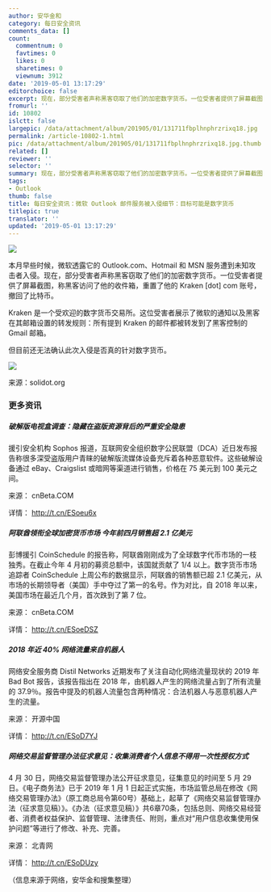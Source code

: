 ```yaml
---
author: 安华金和
category: 每日安全资讯
comments_data: []
count:
  commentnum: 0
  favtimes: 0
  likes: 0
  sharetimes: 0
  viewnum: 3912
date: '2019-05-01 13:17:29'
editorchoice: false
excerpt: 现在，部分受害者声称黑客窃取了他们的加密数字货币。一位受害者提供了屏幕截图，称黑客访问了他的收件箱，重置了他的 Kraken  com 账号，撤回了比特币。
fromurl: ''
id: 10802
islctt: false
largepic: /data/attachment/album/201905/01/131711fbplhnphrzrixq18.jpg
permalink: /article-10802-1.html
pic: /data/attachment/album/201905/01/131711fbplhnphrzrixq18.jpg.thumb.jpg
related: []
reviewer: ''
selector: ''
summary: 现在，部分受害者声称黑客窃取了他们的加密数字货币。一位受害者提供了屏幕截图，称黑客访问了他的收件箱，重置了他的 Kraken  com 账号，撤回了比特币。
tags:
- Outlook
thumb: false
title: 每日安全资讯：微软 Outlook 邮件服务被入侵细节：目标可能是数字货币
titlepic: true
translator: ''
updated: '2019-05-01 13:17:29'
---
```


![](/data/attachment/album/201905/01/131711fbplhnphrzrixq18.jpg)


本月早些时候，微软透露它的 Outlook.com、Hotmail 和 MSN 服务遭到未知攻击者入侵。现在，部分受害者声称黑客窃取了他们的加密数字货币。一位受害者提供了屏幕截图，称黑客访问了他的收件箱，重置了他的 Kraken [dot] com 账号，撤回了比特币。


Kraken 是一个受欢迎的数字货币交易所。这位受害者展示了微软的通知以及黑客在其邮箱设置的转发规则：所有提到 Kraken 的邮件都被转发到了黑客控制的 Gmail 邮箱。


但目前还无法确认此次入侵是否真的针对数字货币。


![](/data/attachment/album/201905/01/131340ye6e80bca8eu338h.jpg)


来源：solidot.org


### 更多资讯


##### 破解版电视盒调查：隐藏在盗版资源背后的严重安全隐患


援引安全机构 Sophos 报道，互联网安全组织数字公民联盟（DCA）近日发布报告称很多深受盗版用户青睐的破解版流媒体设备充斥着各种恶意软件。这些破解设备通过 eBay、Craigslist 或暗网等渠道进行销售，价格在 75 美元到 100 美元之间。


来源： cnBeta.COM


详情： <http://t.cn/ESoeu6x> 


##### 阿联酋领衔全球加密货币市场 今年前四月销售超 2.1 亿美元


彭博援引 CoinSchedule 的报告称，阿联酋刚刚成为了全球数字代币市场的一枝独秀。在截止今年 4 月初的募资总额中，该国就贡献了 1/4 以上。数字货币市场追踪者 CoinSchedule 上周公布的数据显示，阿联酋的销售额已超 2.1 亿美元，从市场的长期领导者（美国）手中夺过了第一的名号。作为对比，自 2018 年以来，美国市场在最近几个月，首次跌到了第 7 位。


来源： cnBeta.COM


详情： <http://t.cn/ESoeDSZ> 


##### 2018 年近 40% 网络流量来自机器人


网络安全服务商 Distil Networks 近期发布了关注自动化网络流量现状的 2019 年 Bad Bot 报告，该报告指出在 2018 年，由机器人产生的网络流量占到了所有流量的 37.9％。报告中提及的机器人流量包含两种情况：合法机器人与恶意机器人产生的流量。


来源： 开源中国


详情： <http://t.cn/ESoD7YJ> 


##### 网络交易监督管理办法征求意见：收集消费者个人信息不得用一次性授权方式


4 月 30 日，网络交易监督管理办法公开征求意见，征集意见的时间至 5 月 29 日。《电子商务法》已于 2019 年 1 月 1 日起正式实施，市场监管总局在修改《网络交易管理办法》（原工商总局令第60号）基础上，起草了《网络交易监督管理办法（征求意见稿）》。《办法（征求意见稿）》共6章70条，包括总则、网络交易经营者、消费者权益保护、监督管理、法律责任、附则，重点对“用户信息收集使用保护问题”等进行了修改、补充、完善。


来源： 北青网


详情： <http://t.cn/ESoDUzy> 


（信息来源于网络，安华金和搜集整理）